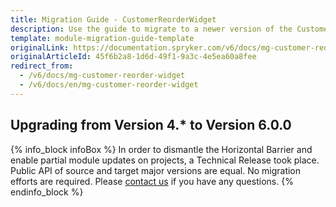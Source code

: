 ```yaml
---
title: Migration Guide - CustomerReorderWidget
description: Use the guide to migrate to a newer version of the CustomerReorderWidget module.
template: module-migration-guide-template
originalLink: https://documentation.spryker.com/v6/docs/mg-customer-reorder-widget
originalArticleId: 45f6b2a8-1d6d-49f1-9a3c-4e5ea60a8fee
redirect_from:
  - /v6/docs/mg-customer-reorder-widget
  - /v6/docs/en/mg-customer-reorder-widget
---
```


## Upgrading from Version 4.* to Version 6.0.0

{% info_block infoBox %}
In order to dismantle the Horizontal Barrier and enable partial module updates on projects, a Technical Release took place. Public API of source and target major versions are equal. No migration efforts are required. Please [contact us](https://spryker.com/en/support/) if you have any questions.
{% endinfo_block %}
